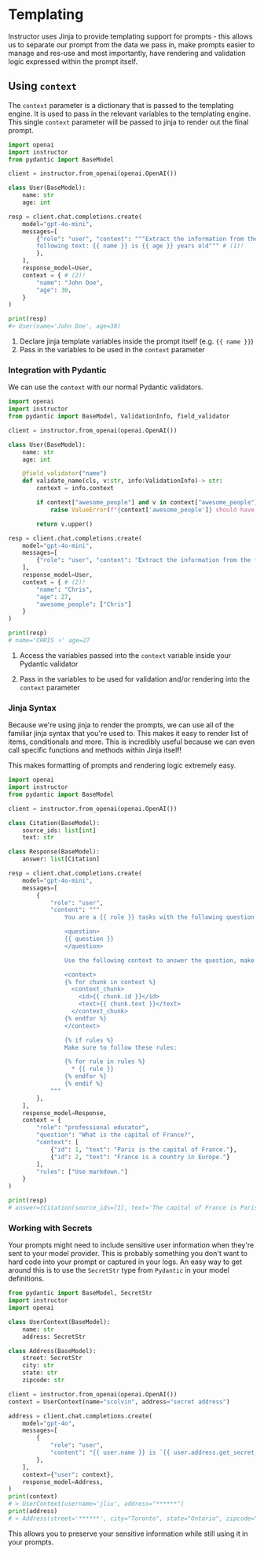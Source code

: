 # Templating

Instructor uses Jinja to provide templating support for prompts - this allows us to separate our prompt from the data we pass in, make prompts easier to manage and res-use and most importantly, have rendering and validation logic expressed within the prompt itself.

## Using `context`

The `context` parameter is a dictionary that is passed to the templating engine. It is used to pass in the relevant variables to the templating engine. This single `context` parameter will be passed to jinja to render out the final prompt.

```python hl_lines="14-15 19-22"
import openai
import instructor
from pydantic import BaseModel

client = instructor.from_openai(openai.OpenAI())

class User(BaseModel):
    name: str
    age: int

resp = client.chat.completions.create(
    model="gpt-4o-mini",
    messages=[
        {"role": "user", "content": """Extract the information from the
        following text: {{ name }} is {{ age }} years old""" # (1)!
        },
    ],
    response_model=User,
    context = { # (2)!
        "name": "John Doe",
        "age": 30,
    }
)

print(resp)
#> User(name='John Doe', age=30)
```

1. Declare jinja template variables inside the prompt itself (e.g. `{{ name }}`)
2. Pass in the variables to be used in the `context` parameter

### Integration with Pydantic

We can use the `context` with our normal Pydantic validators.

```python hl_lines="15-16 26-30"
import openai
import instructor
from pydantic import BaseModel, ValidationInfo, field_validator

client = instructor.from_openai(openai.OpenAI())

class User(BaseModel):
    name: str
    age: int

    @field_validator("name")
    def validate_name(cls, v:str, info:ValidationInfo)-> str:
        context = info.context

        if context["awesome_people"] and v in context["awesome_people"]: # (1)!
            raise ValueError(f"{context['awesome_people']} should have their names fully capitalized with a star emoji. Make the edits")

        return v.upper()

resp = client.chat.completions.create(
    model="gpt-4o-mini",
    messages=[
        {"role": "user", "content": "Extract the information from the following text: {{ name }} is {{ age }} years old"},
    ],
    response_model=User,
    context = { # (2)!
        "name": "Chris",
        "age": 27,
        "awesome_people": ["Chris"]
    }
)

print(resp)
# name='CHRIS ⭐' age=27
```

1. Access the variables passed into the `context` variable inside your Pydantic validator

2. Pass in the variables to be used for validation and/or rendering into the `context` parameter

### Jinja Syntax

Because we're using jinja to render the prompts, we can use all of the familiar jinja syntax that you're used to. This makes it easy to render list of items, conditionals and more. This is incredibly useful because we can even call specific functions and methods within Jinja itself!

This makes formatting of prompts and rendering logic extremely easy.

```python hl_lines="29-34 37-43"
import openai
import instructor
from pydantic import BaseModel

client = instructor.from_openai(openai.OpenAI())

class Citation(BaseModel):
    source_ids: list[int]
    text: str

class Response(BaseModel):
    answer: list[Citation]

resp = client.chat.completions.create(
    model="gpt-4o-mini",
    messages=[
        {
            "role": "user",
            "content": """
                You are a {{ role }} tasks with the following question

                <question>
                {{ question }}
                </question>

                Use the following context to answer the question, make sure to return [id] for every citation:

                <context>
                {% for chunk in context %}
                  <context_chunk>
                    <id>{{ chunk.id }}</id>
                    <text>{{ chunk.text }}</text>
                  </context_chunk>
                {% endfor %}
                </context>

                {% if rules %}
                Make sure to follow these rules:

                {% for rule in rules %}
                  * {{ rule }}
                {% endfor %}
                {% endif %}
            """
        },
    ],
    response_model=Response,
    context = {
        "role": "professional educator",
        "question": "What is the capital of France?",
        "context": [
            {"id": 1, "text": "Paris is the capital of France."},
            {"id": 2, "text": "France is a country in Europe."}
        ],
        "rules": ["Use markdown."]
    }
)

print(resp)
# answer=[Citation(source_ids=[1], text='The capital of France is Paris.')]
```

### Working with Secrets

Your prompts might need to include sensitive user information when they're sent to your model provider. This is probably something you don't want to hard code into your prompt or captured in your logs. An easy way to get around this is to use the `SecretStr` type from `Pydantic` in your model definitions.

```python
from pydantic import BaseModel, SecretStr
import instructor
import openai

class UserContext(BaseModel):
    name: str
    address: SecretStr

class Address(BaseModel):
    street: SecretStr
    city: str
    state: str
    zipcode: str

client = instructor.from_openai(openai.OpenAI())
context = UserContext(name="scolvin", address="secret address")

address = client.chat.completions.create(
    model="gpt-4o",
    messages=[
        {
            "role": "user",
            "content": "{{ user.name }} is `{{ user.address.get_secret_value() }}`, normalize it to an address object"
        },
    ],
    context={"user": context},
    response_model=Address,
)
print(context)
# > UserContext(username='jliu', address="******")
print(address)
# > Address(street='******', city="Toronto", state="Ontario", zipcode="M5A 0J3")
```

This allows you to preserve your sensitive information while still using it in your prompts.
